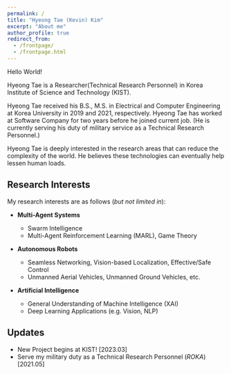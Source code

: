 ```yaml
---
permalink: /
title: "Hyeong Tae (Kevin) Kim"
excerpt: "About me"
author_profile: true
redirect_from: 
  - /frontpage/
  - /frontpage.html
---
```


Hello World! <br>

Hyeong Tae is a Researcher(Technical Research Personnel) in Korea Institute of Science and Technology (KIST). <br>

Hyeong Tae received his B.S., M.S. in Electrical and Computer Engineering at Korea University in 2019 and 2021, respectively. Hyeong Tae has worked at Software Company for two years before he joined current job. (He is currently serving his duty of military service as a Technical Research Personnel.) <br>

Hyeong Tae is deeply interested in the research areas that can reduce the complexity of the world. 
He believes these technologies can eventually help lessen human loads. <br>
<!-- I'm currently serving my duty of military service as a technical research personnel. -->
  
## Research Interests

My research interests are as follows (*but not limited in*): <br>
  
- **Multi-Agent Systems**
  - Swarm Intelligence
  - Multi-Agent Reinforcement Learning (MARL), Game Theory

- **Autonomous Robots**
  - Seamless Networking, Vision-based Localization, Effective/Safe Control
  - Unmanned Aerial Vehicles, Unmanned Ground Vehicles, etc.

- **Artificial Intelligence**
  - General Understanding of Machine Intelligence (XAI)
  - Deep Learning Applications (e.g. Vision, NLP)

## Updates
- New Project begins at KIST! [2023.03]
- Serve my military duty as a Technical Research Personnel (*ROKA*) [2021.05]